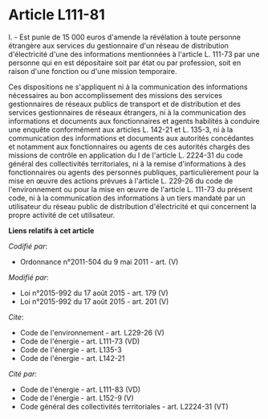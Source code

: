 # Article L111-81

I. - Est punie de 15 000 euros d'amende la révélation à toute personne étrangère aux services du gestionnaire d'un réseau de
distribution d'électricité d'une des informations mentionnées à l'article L. 111-73 par une personne qui en est dépositaire
soit par état ou par profession, soit en raison d'une fonction ou d'une mission temporaire. 

Ces dispositions ne s'appliquent ni à la communication des informations nécessaires au bon accomplissement des missions des
services gestionnaires de réseaux publics de transport et de distribution et des services gestionnaires de réseaux étrangers,
ni à la communication des informations et documents aux fonctionnaires et agents habilités à conduire une enquête
conformément aux articles L. 142-21 et L. 135-3, ni à la communication des informations et documents aux autorités
concédantes et notamment aux fonctionnaires ou agents de ces autorités chargés des missions de contrôle en application du I
de l'article L. 2224-31 du code général des collectivités territoriales, ni à la remise d'informations à des fonctionnaires
ou agents des personnes publiques, particulièrement pour la mise en œuvre des actions prévues à l'article L. 229-26 du code
de l'environnement ou pour la mise en œuvre de l'article L. 111-73 du présent code, ni à la communication des informations à
un tiers mandaté par un utilisateur du réseau public de distribution d'électricité et qui concernent la propre activité de
cet utilisateur.

**Liens relatifs à cet article**

_Codifié par_:

  - Ordonnance n°2011-504 du 9 mai 2011 - art. (V)

_Modifié par_:

  - Loi n°2015-992 du 17 août 2015 - art. 179 (V)
  - Loi n°2015-992 du 17 août 2015 - art. 201 (V)

_Cite_:

  - Code de l'environnement - art. L229-26 (V)
  - Code de l'énergie - art. L111-73 (VD)
  - Code de l'énergie - art. L135-3
  - Code de l'énergie - art. L142-21

_Cité par_:

  - Code de l'énergie - art. L111-83 (VD)
  - Code de l'énergie - art. L152-9 (V)
  - Code général des collectivités territoriales - art. L2224-31 (VT)
